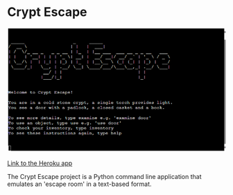 # Crypt Escape

![Screenshot of the game start screen](./images/startscreen.png)

[Link to the Heroku app](https://crypt-escape-93649c26e938.herokuapp.com/)

The Crypt Escape project is a Python command line application that emulates an 'escape room' in a text-based format.